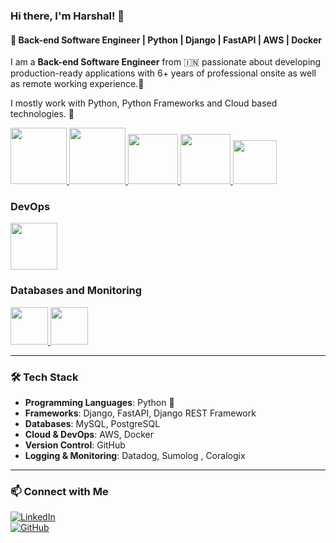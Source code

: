 ### Hi there, I'm Harshal! 👋

#### 🚀 Back-end Software Engineer | Python | Django | FastAPI | AWS | Docker

I am a **Back-end Software Engineer** from 🇮🇳 passionate about developing production-ready applications with 6+ years of professional onsite as well as remote working experience.🎯

I mostly work with Python, Python Frameworks and Cloud based technologies. 🚀





<p float="left">
 <a href="https://python.org/" target="_blank" >
    <img src="https://media1.giphy.com/media/KAq5w47R9rmTuvWOWa/giphy.gif"  height="90" />
  </a>
   <a href="https://fastapi.tiangolo.com/" target="_blank" >
    <img src="https://fastapi.tiangolo.com/img/logo-margin/logo-teal.png"  height="90" />
  </a>
  
  <a href="https://www.docker.com/" target="_blank" >
    <img src="https://raw.githubusercontent.com/itsksaurabh/itsksaurabh/master/assets/docker.gif"  height="80" /> 
  </a>
  
  <a href="https://www.djangoproject.com/" target="_blank" >
    <img src="https://www.edgica.com/wp-content/files/django-logo-big.jpg"  height="80" /> 
  </a>
  
  <a href="https://www.w3.org/wiki/The_web_standards_model_-_HTML_CSS_and_JavaScript" target="_blank" >
    <img src="https://raw.githubusercontent.com/itsksaurabh/itsksaurabh/master/assets/html-css-js.png" height="70" />
  </a>
 </p>


  
### DevOps

  <p float="left">
  <a href="https://aws.amazon.com/" target="_blank" >
    <img src="https://raw.githubusercontent.com/itsksaurabh/itsksaurabh/master/assets/aws.gif"  height="75" />
  </a>
 </p>



  
### Databases and Monitoring
<p float="left">
  <a href="https://www.postgresql.org" target="_blank" >
    <img src="https://www.postgresql.org/media/img/about/press/elephant.png" height="60" />
  </a>
  </a>
    <a href="https://www.mongodb.com/" target="_blank" >
    <img src="https://www.logolynx.com/images/logolynx/cf/cf72126a3551b816d617a06ffb01388b.png" height="60" />
  </a>
  
</p>



---


### 🛠 Tech Stack

- **Programming Languages**: Python 🐍
- **Frameworks**: Django, FastAPI, Django REST Framework
- **Databases**: MySQL, PostgreSQL
- **Cloud & DevOps**: AWS, Docker
- **Version Control**: GitHub
- **Logging & Monitoring**: Datadog, Sumolog , Coralogix


---

### 📫 Connect with Me

[![LinkedIn](https://img.shields.io/badge/LinkedIn-0077B5?style=for-the-badge&logo=linkedin&logoColor=white)](https://www.linkedin.com/in/harshal-mitkari/)  
[![GitHub](https://img.shields.io/badge/GitHub-181717?style=for-the-badge&logo=github&logoColor=white)](https://github.com/HarshalMitkari)




